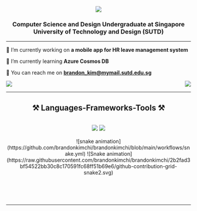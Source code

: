 ###

<div align="center">
<img src="https://readme-typing-svg.herokuapp.com/?font=Righteous&size=35&center=true&vCenter=true&width=500&height=70&duration=3000&lines=Hi+There!+👋;+I'm+Brandon+Kim!;"/>
<h3 align="center"> Computer Science and Design Undergraduate at Singapore University of Technology and Design (SUTD) </h3>

<hr/>

<div align="left">
 
 🔭 I’m currently working on **a mobile app for HR leave management system**
 
 🌱 I’m currently learning **Azure Cosmos DB**

💬 You can reach me on **brandon_kim@mymail.sutd.edu.sg**


 <a href="https://www.linkedin.com/in/brandonkimeshawn/">
    <img src="https://img.shields.io/badge/LinkedIn-0077B5?style=for-the-badge&logo=linkedin&logoColor=white" target="_blank" />
  </a>

  <img align="right" src="https://visitor-badge.laobi.icu/badge?page_id=brandonkimchi.brandonkimchi" />
</div>


 <hr/>
 
<h2 align="center">⚒️ Languages-Frameworks-Tools ⚒️</h2>
<br/>
<div align="center">
    <img src="https://skillicons.dev/icons?i=react,html,css,vscode,github,figma,tailwind,git" />
    <img src="https://skillicons.dev/icons?i=nodejs,python,javascript,typescript,firebase,c,java,nextjs," /><br>


<div align="center">
  <br>
  ![snake animation](https://github.com/brandonkimchi/brandonkimchi/blob/main/workflows/snake.yml)
  ![Snake animation](https://raw.githubusercontent.com/brandonkimchi/brandonkimchi/2b2fad3bf54522bb30c8c170591fc68ff51b69e6/github-contribution-grid-snake2.svg)
  
  <br/><br/><br/>
</div>

<hr/>



